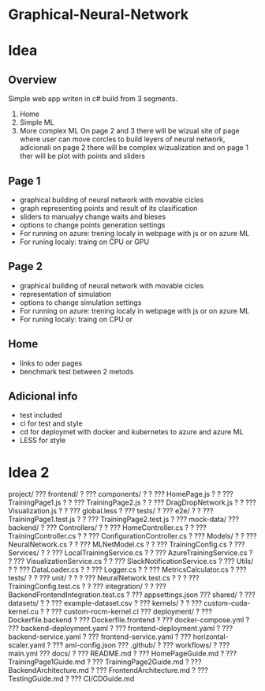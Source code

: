 # Graphical-Neural-Network

# Idea 
## Overview
Simple web app writen in c# build from 3 segments. 
1. Home 
2. Simple ML 
3. More complex ML
On page 2 and 3 there will be wizual site of page where user can move corcles to
build leyers of neural network, adicionali on page 2 there will be complex wizualization 
and on page 1 ther will be plot with points and sliders  
## Page 1 
- graphical building of neural network with movable cicles
- graph representing points and result of its clasification
- sliders to manualyy change waits and bieses
- options to change points generation settings
- For running on azure: trening localy in webpage with js or on  azure ML
- For runing localy: traing on CPU or GPU
## Page 2
- graphical building of neural network with movable cicles
- representation of simulation
- options to change simulation settings
- For running on azure: trening localy in webpage with js or on  azure ML
- For runing localy: traing on CPU or 
## Home 
- links to oder pages 
- benchmark test between 2 metods
## Adicional info
- test included
- ci for test and style
- cd for deploymet with docker and kubernetes to azure and azure ML
- LESS for style 


# Idea 2
project/
??? frontend/
?   ??? components/
?   ?   ??? HomePage.js
?   ?   ??? TrainingPage1.js
?   ?   ??? TrainingPage2.js
?   ?   ??? DragDropNetwork.js
?   ?   ??? Visualization.js
?   ?   ??? global.less
?   ??? tests/
?       ??? e2e/
?       ?   ??? TrainingPage1.test.js
?       ?   ??? TrainingPage2.test.js
?       ??? mock-data/
??? backend/
?   ??? Controllers/
?   ?   ??? HomeController.cs
?   ?   ??? TrainingController.cs
?   ?   ??? ConfigurationController.cs
?   ??? Models/
?   ?   ??? NeuralNetwork.cs
?   ?   ??? MLNetModel.cs
?   ?   ??? TrainingConfig.cs
?   ??? Services/
?   ?   ??? LocalTrainingService.cs
?   ?   ??? AzureTrainingService.cs
?   ?   ??? VisualizationService.cs
?   ?   ??? SlackNotificationService.cs
?   ??? Utils/
?   ?   ??? DataLoader.cs
?   ?   ??? Logger.cs
?   ?   ??? MetricsCalculator.cs
?   ??? tests/
?   ?   ??? unit/
?   ?   ?   ??? NeuralNetwork.test.cs
?   ?   ?   ??? TrainingConfig.test.cs
?   ?   ??? integration/
?   ?       ??? BackendFrontendIntegration.test.cs
?   ??? appsettings.json
??? shared/
?   ??? datasets/
?   ?   ??? example-dataset.csv
?   ??? kernels/
?   ?   ??? custom-cuda-kernel.cu
?   ?   ??? custom-rocm-kernel.cl
??? deployment/
?   ??? Dockerfile.backend
?   ??? Dockerfile.frontend
?   ??? docker-compose.yml
?   ??? backend-deployment.yaml
?   ??? frontend-deployment.yaml
?   ??? backend-service.yaml
?   ??? frontend-service.yaml
?   ??? horizontal-scaler.yaml
?   ??? aml-config.json
??? .github/
?   ??? workflows/
?       ??? main.yml
??? docs/
?   ??? README.md
?   ??? HomePageGuide.md
?   ??? TrainingPage1Guide.md
?   ??? TrainingPage2Guide.md
?   ??? BackendArchitecture.md
?   ??? FrontendArchitecture.md
?   ??? TestingGuide.md
?   ??? CI/CDGuide.md

